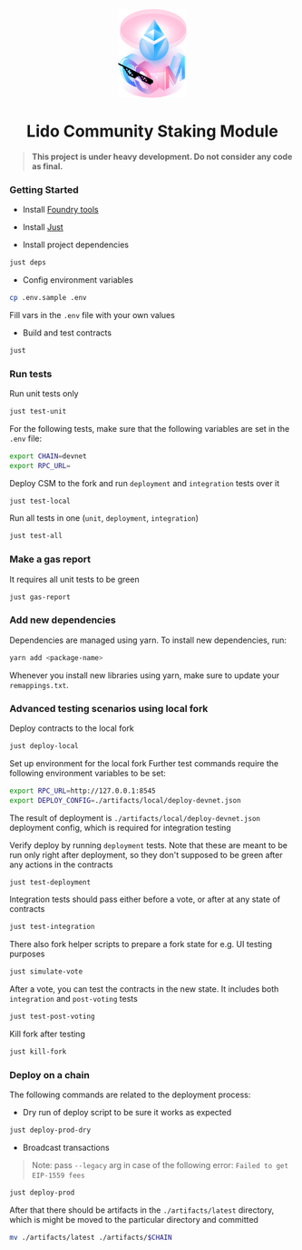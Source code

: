 <p align="center">
  <img src="logo.png" width="120" alt="CSM Logo"/>
</p>
<h1 align="center"> Lido Community Staking Module </h1>

> **This project is under heavy development. Do not consider any code as final.**

### Getting Started

- Install [Foundry tools](https://book.getfoundry.sh/getting-started/installation)

- Install [Just](https://github.com/casey/just)

- Install project dependencies

```bash
just deps
```

- Config environment variables

```bash
cp .env.sample .env
```

Fill vars in the `.env` file with your own values

- Build and test contracts

```bash
just
```

### Run tests

Run unit tests only

```bash
just test-unit
```

For the following tests, make sure that the following variables are set in the `.env` file:

```bash
export CHAIN=devnet
export RPC_URL=
```

Deploy CSM to the fork and run `deployment` and `integration` tests over it

```bash
just test-local
```

Run all tests in one (`unit`, `deployment`, `integration`)

```bash
just test-all
```

### Make a gas report

It requires all unit tests to be green

```bash
just gas-report
```

### Add new dependencies

Dependencies are managed using yarn. To install new dependencies, run:

```bash
yarn add <package-name>
```

Whenever you install new libraries using yarn, make sure to update your
`remappings.txt`.

### Advanced testing scenarios using local fork

Deploy contracts to the local fork

```bash
just deploy-local
```

Set up environment for the local fork
Further test commands require the following environment variables to be set:

```bash
export RPC_URL=http://127.0.0.1:8545
export DEPLOY_CONFIG=./artifacts/local/deploy-devnet.json
```

The result of deployment is `./artifacts/local/deploy-devnet.json` deployment config, which is required for integration testing

Verify deploy by running `deployment` tests.
Note that these are meant to be run only right after deployment, so they don't supposed to be green after any actions in the contracts

```bash
just test-deployment
```

Integration tests should pass either before a vote, or after at any state of contracts

```bash
just test-integration
```

There also fork helper scripts to prepare a fork state for e.g. UI testing purposes

```bash
just simulate-vote
```

After a vote, you can test the contracts in the new state. It includes both `integration` and `post-voting` tests

```bash
just test-post-voting
```

Kill fork after testing

```bash
just kill-fork
```

### Deploy on a chain

The following commands are related to the deployment process:

- Dry run of deploy script to be sure it works as expected

```bash
just deploy-prod-dry
```

- Broadcast transactions

> Note: pass `--legacy` arg in case of the following error: `Failed to get EIP-1559 fees`

```bash
just deploy-prod
```

After that there should be artifacts in the `./artifacts/latest` directory,
which is might be moved to the particular directory and committed

```bash
mv ./artifacts/latest ./artifacts/$CHAIN
```
